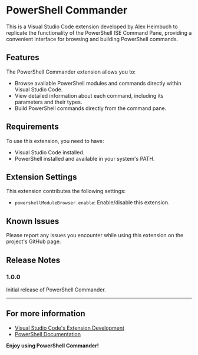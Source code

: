 # PowerShell Commander

This is a Visual Studio Code extension developed by Alex Heimbuch to replicate the functionality of the PowerShell ISE Command Pane, providing a convenient interface for browsing and building PowerShell commands.

## Features

The PowerShell Commander extension allows you to:

- Browse available PowerShell modules and commands directly within Visual Studio Code.
- View detailed information about each command, including its parameters and their types.
- Build PowerShell commands directly from the command pane.

## Requirements

To use this extension, you need to have:

- Visual Studio Code installed.
- PowerShell installed and available in your system's PATH.

## Extension Settings

This extension contributes the following settings:

- `powershellModuleBrowser.enable`: Enable/disable this extension.

## Known Issues

Please report any issues you encounter while using this extension on the project's GitHub page.

## Release Notes

### 1.0.0

Initial release of PowerShell Commander.

---

## For more information

- [Visual Studio Code's Extension Development](https://code.visualstudio.com/api)
- [PowerShell Documentation](https://docs.microsoft.com/en-us/powershell/)

**Enjoy using PowerShell Commander!**
